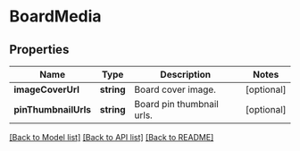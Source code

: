 # BoardMedia

## Properties
Name | Type | Description | Notes
------------ | ------------- | ------------- | -------------
**imageCoverUrl** | **string** | Board cover image. | [optional] 
**pinThumbnailUrls** | **string** | Board pin thumbnail urls. | [optional] 

[[Back to Model list]](../README.md#documentation-for-models) [[Back to API list]](../README.md#documentation-for-api-endpoints) [[Back to README]](../README.md)


